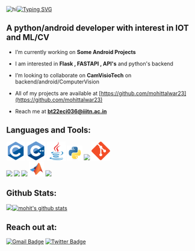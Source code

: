 <a href="https://git.io/typing-svg"><img src="https://readme-typing-svg.herokuapp.com?font=courier+new+&weight=450&size=30&duration=1000&pause=100&repeat=false&width=450&height=90&lines=Hello%2C++I%E2%80%99m+%40mohittalwar23" alt="Typing SVG" /></a> <img src="https://user-images.githubusercontent.com/1303154/88677602-1635ba80-d120-11ea-84d8-d263ba5fc3c0.gif" width="28px" alt="hi" align="left" >

## A python/android developer with interest in IOT and ML/CV

- I’m currently working on **Some Android Projects**

- I am interested in **Flask , FASTAPI , API's** and python's backend

- I’m looking to collaborate on **CamVisioTech** on backend/android/ComputerVision

- All of my projects are available at [https://github.com/mohittalwar23](https://github.com/mohittalwar23)

- Reach me at **bt22eci036@iiitn.ac.in**

<h2 align="left">Languages and Tools:</h2>
<code><img width="50" src="https://raw.githubusercontent.com/devicons/devicon/master/icons/c/c-original.svg"></code>
<code><img width="50" src="https://raw.githubusercontent.com/devicons/devicon/master/icons/cplusplus/cplusplus-original.svg"></code>
<code><img width="50" src="https://raw.githubusercontent.com/devicons/devicon/master/icons/java/java-original.svg"></code>
<code><img width="40" src="https://github.com/devicons/devicon/blob/master/icons/python/python-original.svg"></code>
<code><img width="60" src="https://www.vectorlogo.zone/logos/opencv/opencv-icon.svg"></code>
<code><img width="50" src="https://raw.githubusercontent.com/devicons/devicon/master/icons/git/git-original.svg"></code>
<br/>
<code><img width="80" src="https://www.vectorlogo.zone/logos/kotlinlang/kotlinlang-ar21.svg"></code>
<code><img width="70" src="https://www.vectorlogo.zone/logos/arduino/arduino-ar21.svg"></code>
<code><img width="80" src="https://www.vectorlogo.zone/logos/pocoo_flask/pocoo_flask-ar21.svg"></code>
<code><img width="40" src="https://github.com/devicons/devicon/blob/master/icons/matlab/matlab-original.svg"></code>
<code><img width="40" src="https://www.vectorlogo.zone/logos/tensorflow/tensorflow-icon.svg"></code>

<h2 align="left">Github Stats:</h2>

<a href="https://github.com/mohittalwar23">
  <img align="left" src="https://github-readme-stats.vercel.app/api/top-langs/?username=mohittalwar23&theme=tokyonight" />
  </a>

<a href="https://github.com/mohittalwar23">
 <img align="center" src="https://github-readme-stats.vercel.app/api?username=mohittalwar23&show_icons=true&theme=tokyonight&line_height=27" alt="mohit's github stats"/>
</a>

<h2 align="left">Reach out at:</h2>

[![Gmail Badge](https://img.shields.io/badge/-GMail-c14438?style=social&logo=Gmail&logoColor=red&link=mailto:bt22eci036@iiitn.ac.in)](mailto:bt22eci036@iiitn.ac.in)
[![Twitter Badge](http://img.shields.io/badge/-@mohittalwar23-1ca0f1?style=social&logo=twitter&logoColor=blue&link=https://twitter.com/mohittalwar23)](https://twitter.com/mohittalwar23)






